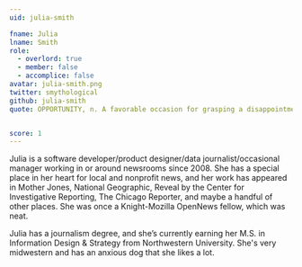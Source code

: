 ```yaml
---
uid: julia-smith

fname: Julia
lname: Smith
role:
  - overlord: true
  - member: false
  - accomplice: false
avatar: julia-smith.png
twitter: smythological
github: julia-smith
quote: OPPORTUNITY, n. A favorable occasion for grasping a disappointment. – Ambrose Bierce


score: 1
---
```


Julia is a software developer/product designer/data journalist/occasional manager working in or around newsrooms since 2008. She has a special place in her heart for local and nonprofit news, and her work has appeared in Mother Jones, National Geographic, Reveal by the Center for Investigative Reporting, The Chicago Reporter, and maybe a handful of other places. She was once a Knight-Mozilla OpenNews fellow, which was neat.

Julia has a journalism degree, and she’s currently earning her M.S. in Information Design & Strategy from Northwestern University. She's very midwestern and has an anxious dog that she likes a lot.
